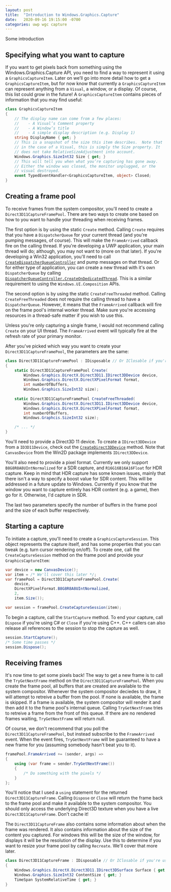 ```yaml
---
layout: post
title:  "Introduction to Windows.Graphics.Capture"
date:   2020-09-16 19:15:00 -0700
categories: uwp wgc capture
---
```


Some introduction

<!--more-->

## Specifying what you want to capture

If you want to get pixels back from something using the Windows.Graphics.Capture API, you need to find a way to represent it using a `GraphicsCaptureItem`. Later on we’ll go into more detail how to get a `GraphicsCaptureItem`, but for now know that currently a `GraphicsCaptureItem` can represent anything from a `Visual`, a window, or a display. Of course, this list could grow in the future!
A `GraphicsCaptureItem` contains pieces of information that you may find useful:

```csharp
class GraphicsCaptureItem
{
    // The display name can come from a few places:
    //    - A Visual’s Comment property
    //    - A Window’s title
    //    - A simple display description (e.g. Display 1)
    string DisplayName { get; }
    // This is a snapshot of the size this item describes.  Note that
    // in the case of a Visual, this is simply the Size property. It 
    // does not take RelativeSizeAdjustment into account.
    Windows.Graphics.SizeInt32 Size { get; }
    // This will tell you when what you’re capturing has gone away. 
    // Either the window was closed, the monitor unplugged, or the 
    // visual destroyed.
    event TypedEventHandler<GraphicsCaptureItem, object> Closed;
}
```

## Creating a frame pool

To receive frames from the system compositor, you'll need to create a `Direct3D11CaptureFramePool`. There are two ways to create one based on how to you want to handle your threading when receiving frames. 

The first option is by using the static `Create` method. Calling `Create` requires that you have a `DispatcherQueue` for your current thread (and you're pumping messages, of course). This will make the `FrameArrived` callback fire on the calling thread. If you're developing a UWP application, your main thread will do; although, you may not want to (more on that later). If you're developing a Win32 application, you'll need to call [`CreateDispatcherQueueController`](https://docs.microsoft.com/en-us/windows/win32/api/dispatcherqueue/nf-dispatcherqueue-createdispatcherqueuecontroller) and pump messages on that thread. Or for either type of application, you can create a new thread with it's own `DispatcherQueue` by calling [`DispatcherQueueController.CreateOnDedicatedThread`](https://docs.microsoft.com/en-us/uwp/api/windows.system.dispatcherqueuecontroller.createondedicatedthread?view=winrt-19041#Windows_System_DispatcherQueueController_CreateOnDedicatedThread). This is a similar requirement to using the `Windows.UI.Composition` APIs.

The second option is by using the static `CreateFreeThreaded` method. Calling `CreateFreeThreaded` does not require the calling thread to have a `DispatcherQueue`. However, it means that the `FrameArrived` callback will fire on the frame pool's internal worker thread. Make sure you're accessing resources in a thread-safe matter if you wish to use this.

Unless you're only capturing a single frame, I would not recommend calling `Create` on your UI thread. The `FrameArrived` event will typically fire at the refresh rate of your primary monitor.

After you've picked which way you want to create your `Direct3D11CaptureFramePool`, the parameters are the same:

```csharp
class Direct3D11CaptureFramePool : IDisposable // Or IClosable if you're using C++
{
    static Direct3D11CaptureFramePool Create(
        Windows.Graphics.DirectX.Direct3D11.IDirect3DDevice device,
        Windows.Graphics.DirectX.DirectXPixelFormat format,
        int numberOfBuffers,
        Windows.Graphics.SizeInt32 size);
    
    static Direct3D11CaptureFramePool CreateFreeThreaded(
        Windows.Graphics.DirectX.Direct3D11.IDirect3DDevice device,
        Windows.Graphics.DirectX.DirectXPixelFormat format,
        int numberOfBuffers,
        Windows.Graphcis.SizeInt32 size);

    /* ... */
}
```

You'll need to provide a Direct3D 11 device. To create a `IDirect3DDevice` from a `ID3D11Device`, check out the [`CreateDirect3DDevice`](https://docs.microsoft.com/en-us/windows/win32/api/windows.graphics.directx.direct3d11.interop/nf-windows-graphics-directx-direct3d11-interop-createdirect3ddevice) method. Note that `CanvasDevice` from the Win2D package implements `IDirect3DDevice`.

You'll also need to provide a pixel format. Currently we only support `B8G8R8A8UIntNormalized` for a SDR capture, and `R16G16B16A16Float` for HDR capture. Keep in mind that HDR capture has some known issues, mainly that there isn't a way to specify a boost value for SDR content. This will be addressed in a future update to Windows. Currently if you know that the window you want to capture entirely has HDR content (e.g. a game), then go for it. Otherwise, I'd capture in SDR.

The last two parameters specify the number of buffers in the frame pool and the size of each buffer respectively.

## Starting a capture

To initiate a capture, you'll need to create a `GraphicsCaptureSession`. This object represents the capture itself, and has some properties that you can tweak (e.g. turn cursor rendering on/off). To create one, call the `CreateCaptureSession` method on the frame pool and provide your `GraphicsCaptureItem`:

```csharp
var device = new CanvasDevice();
var item = /* We'll cover this later */;
var framePool = Direct3D11CaptureFramePool.Create(
    device,
    DirectXPixelFormat.B8G8R8A8UIntNormalized,
    2,
    item.Size());

var session = framePool.CreateCaptureSession(item);
```

To begin a capture, call the `StartCapture` method. To end your capture, call `Dispose` if you're using C# or `Close` if you're using C++. C++ callers can also release all references to the session to stop the capture as well.

```csharp
session.StartCapture();
/* Some time passes */
session.Dispose();
```

## Receiving frames

It's now time to get some pixels back! The way to get a new frame is to call the `TryGetNextFrame` method on the `Direct3D11CaptureFramePool`. When you create the frame pool, all buffers that are created are available to the system compositor. Whenever the system compositor deciedes to draw, it will attempt to retreive a buffer from the pool. If none is available, the frame is skipped. If a frame is available, the system compositor will render it and then add it to the frame pool's internal queue. Calling `TryGetNextFrame` tries to retreive a frame from the front of this queue. If there are no rendered frames waiting, `TryGetNextFrame` will return null.

Of course, we don't recommend that you poll the `Direct3D11CaptureFramePool`, but instead subscribe to the `FrameArrived` event. When the event fires, `TryGetNextFrame` will be guaranteed to have a new frame for you (assuming somebody hasn't beat you to it).

```csharp
framePool.FrameArrived += (sender, args) => 
{
    using (var frame = sender.TryGetNextFrame())
    {
        /* Do something with the pixels */
    }
};
```

You'll notice that I used a `using` statement for the returned `Direct3D11CaptureFrame`. Calling `Dispose` or `Close` will return the frame back to the frame pool and make it available to the system compositor. You should only access the underlying Direct3D texture when you have a live `Direct3D11CaptureFrame`. Don't cache it!

The `Direct3D11CaptureFrame` also contains some information about when the frame was rendered. It also contains information about the size of the content you captured. For windows this will be the size of the window, for displays it will be the resolution of the display. Use this to determine if you want to resize your frame pool by calling `Recreate`. We'll cover that more later.

```csharp
class Direct3D11CaptureFrame : IDisposable // Or IClosable if you're using C++
{
    Windows.Graphics.DirectX.Direct3D11.IDirect3DSurface Surface { get; }
    Windows.Graphics.SizeInt32 ContentSize { get; }
    TimeSpan SystemRelativeTime { get; }
}
```

